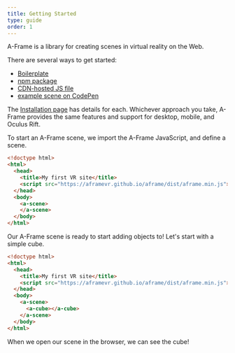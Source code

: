 ```yaml
---
title: Getting Started
type: guide
order: 1
---
```


A-Frame is a library for creating scenes in virtual reality on the Web.

There are several ways to get started:

* [Boilerplate](https://github.com/aframevr/aframe-boilerplate/)
* [npm package](https://www.npmjs.com/package/aframe)
* [CDN-hosted JS file](../installation/#Standalone)
* [example scene on CodePen](http://codepen.io/team/mozvr/pen/2ac060c354546201f3337b83fbdcd110?editors=100)

The [Installation page](../installation/) has details for each. Whichever approach you take, A-Frame provides the same features and support for desktop, mobile, and Oculus Rift.

To start an A-Frame scene, we import the A-Frame JavaScript, and define a scene.

```html
<!doctype html>
<html>
  <head>
    <title>My first VR site</title>
    <script src="https://aframevr.github.io/aframe/dist/aframe.min.js"></script>
  </head>
  <body>
    <a-scene>
    </a-scene>
  </body>
</html>
```

Our A-Frame scene is ready to start adding objects to! Let's start with a simple cube.

```html
<!doctype html>
<html>
  <head>
    <title>My first VR site</title>
    <script src="https://aframevr.github.io/aframe/dist/aframe.min.js"></script>
  </head>
  <body>
    <a-scene>
      <a-cube></a-cube>
    </a-scene>
  </body>
</html>
```

When we open our scene in the browser, we can see the cube!
